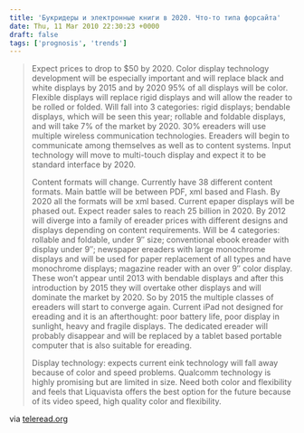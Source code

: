 ```yaml
---
title: 'Букридеры и электронные книги в 2020. Что-то типа форсайта'
date: Thu, 11 Mar 2010 22:30:23 +0000
draft: false
tags: ['prognosis', 'trends']
---
```


> Expect prices to drop to $50 by 2020. Color display technology development will be especially important and will replace black and white displays by 2015 and by 2020 95% of all displays will be color. Flexible displays will replace rigid displays and will allow the reader to be rolled or folded. Will fall into 3 categories: rigid displays; bendable displays, which will be seen this year; rollable and foldable displays, and will take 7% of the market by 2020. 30% ereaders will use multiple wireless communication technologies. Ereaders will begin to communicate among themselves as well as to content systems. Input technology will move to multi-touch display and expect it to be standard interface by 2020.
> 
> Content formats will change. Currently have 38 different content formats. Main battle will be between PDF, xml based and Flash. By 2020 all the formats will be xml based. Current epaper displays will be phased out. Expect reader sales to reach 25 billion in 2020. By 2012 will diverge into a family of ereader prices with different designs and displays depending on content requirements. Will be 4 categories: rollable and foldable, under 9″ size; conventional ebook ereader with display under 9″; newspaper ereaders with large monochrome displays and will be used for paper replacement of all types and have monochrome displays; magazine reader with an over 9″ color display. These won’t appear until 2013 with bendable displays and after this introduction by 2015 they will overtake other displays and will dominate the market by 2020. So by 2015 the multiple classes of ereaders will start to converge again. Current iPad not designed for ereading and it is an afterthought: poor battery life, poor display in sunlight, heavy and fragile displays. The dedicated ereader will probably disappear and will be replaced by a tablet based portable computer that is also suitable for ereading.
> 
> Display technology: expects current eink technology will fall away because of color and speed problems. Qualcomm technology is highly promising but are limited in size. Need both color and flexibility and feels that Liquavista offers the best option for the future because of its video speed, high quality color and flexibility.

via [teleread.org](http://www.teleread.org/2010/03/11/think-ereader-summit-growth-of-the-ereader-market-in-next-10-years/)